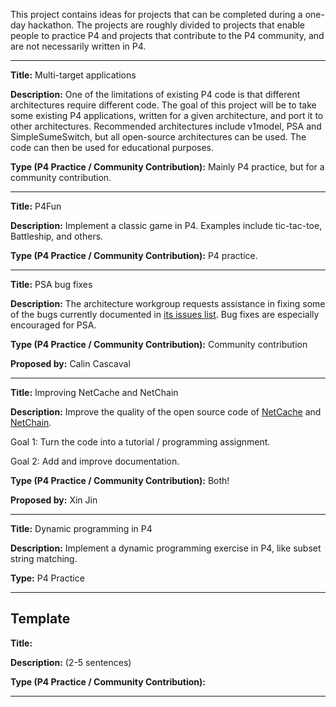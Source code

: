 
This project contains ideas for projects that can be completed during a one-day hackathon.
The projects are roughly divided to projects that enable people to practice P4 and projects that contribute to the P4 community, and are not necessarily written in P4.

***

**Title:** Multi-target applications

**Description:** One of the limitations of existing P4 code is that different architectures require different code. The goal of this project will be to take some existing P4 applications, written for a given architecture, and port it to other architectures. Recommended architectures include v1model, PSA and SimpleSumeSwitch, but all open-source architectures can be used. The code can then be used for educational purposes.

**Type (P4 Practice / Community Contribution):** Mainly P4 practice, but for a community contribution.

***

**Title:** P4Fun

**Description:** Implement a classic game in P4. Examples include tic-tac-toe, Battleship, and others.

**Type (P4 Practice / Community Contribution):** P4 practice. 

***

**Title:** PSA bug fixes

**Description:** The architecture workgroup requests assistance in fixing some of the bugs currently documented in [its issues list](https://github.com/p4lang/p4-spec/issues). Bug fixes are especially encouraged for PSA.

**Type (P4 Practice / Community Contribution):** Community contribution

**Proposed by:** Calin Cascaval 

***

**Title:** Improving NetCache and NetChain

**Description:** Improve the quality of the open source code of [NetCache](https://github.com/netx-repo/netcache-p4) and  [NetChain](https://github.com/netx-repo/netchain-p4).

Goal 1: Turn the code into a tutorial / programming assignment.

Goal 2: Add and improve documentation.

**Type (P4 Practice / Community Contribution):** Both!

**Proposed by:** Xin Jin

***


**Title:** Dynamic programming in P4

**Description:** Implement a dynamic programming exercise in P4, like subset string matching.

**Type:** P4 Practice 

***


## Template

**Title:**

**Description:** (2-5 sentences)

**Type (P4 Practice / Community Contribution):**

***